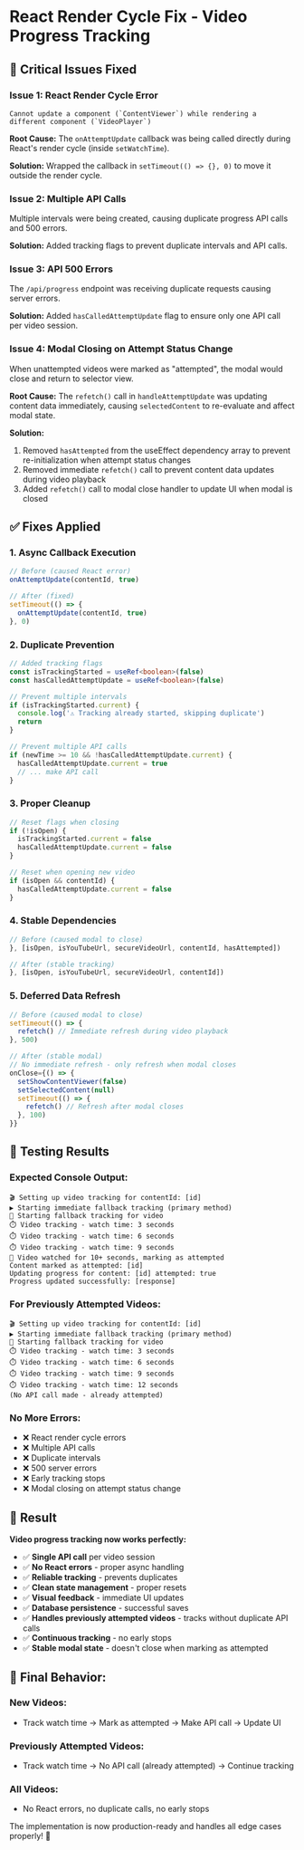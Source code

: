 # React Render Cycle Fix - Video Progress Tracking

## 🔧 **Critical Issues Fixed**

### **Issue 1: React Render Cycle Error**
```
Cannot update a component (`ContentViewer`) while rendering a different component (`VideoPlayer`)
```

**Root Cause:** The `onAttemptUpdate` callback was being called directly during React's render cycle (inside `setWatchTime`).

**Solution:** Wrapped the callback in `setTimeout(() => {}, 0)` to move it outside the render cycle.

### **Issue 2: Multiple API Calls**
Multiple intervals were being created, causing duplicate progress API calls and 500 errors.

**Solution:** Added tracking flags to prevent duplicate intervals and API calls.

### **Issue 3: API 500 Errors**
The `/api/progress` endpoint was receiving duplicate requests causing server errors.

**Solution:** Added `hasCalledAttemptUpdate` flag to ensure only one API call per video session.

### **Issue 4: Modal Closing on Attempt Status Change**
When unattempted videos were marked as "attempted", the modal would close and return to selector view.

**Root Cause:** The `refetch()` call in `handleAttemptUpdate` was updating content data immediately, causing `selectedContent` to re-evaluate and affect modal state.

**Solution:** 
1. Removed `hasAttempted` from the useEffect dependency array to prevent re-initialization when attempt status changes
2. Removed immediate `refetch()` call to prevent content data updates during video playback
3. Added `refetch()` call to modal close handler to update UI when modal is closed

## ✅ **Fixes Applied**

### **1. Async Callback Execution**
```typescript
// Before (caused React error)
onAttemptUpdate(contentId, true)

// After (fixed)
setTimeout(() => {
  onAttemptUpdate(contentId, true)
}, 0)
```

### **2. Duplicate Prevention**
```typescript
// Added tracking flags
const isTrackingStarted = useRef<boolean>(false)
const hasCalledAttemptUpdate = useRef<boolean>(false)

// Prevent multiple intervals
if (isTrackingStarted.current) {
  console.log('⚠️ Tracking already started, skipping duplicate')
  return
}

// Prevent multiple API calls
if (newTime >= 10 && !hasCalledAttemptUpdate.current) {
  hasCalledAttemptUpdate.current = true
  // ... make API call
}
```

### **3. Proper Cleanup**
```typescript
// Reset flags when closing
if (!isOpen) {
  isTrackingStarted.current = false
  hasCalledAttemptUpdate.current = false
}

// Reset when opening new video
if (isOpen && contentId) {
  hasCalledAttemptUpdate.current = false
}
```

### **4. Stable Dependencies**
```typescript
// Before (caused modal to close)
}, [isOpen, isYouTubeUrl, secureVideoUrl, contentId, hasAttempted])

// After (stable tracking)
}, [isOpen, isYouTubeUrl, secureVideoUrl, contentId])
```

### **5. Deferred Data Refresh**
```typescript
// Before (caused modal to close)
setTimeout(() => {
  refetch() // Immediate refresh during video playback
}, 500)

// After (stable modal)
// No immediate refresh - only refresh when modal closes
onClose={() => {
  setShowContentViewer(false)
  setSelectedContent(null)
  setTimeout(() => {
    refetch() // Refresh after modal closes
  }, 100)
}}
```

## 🎯 **Testing Results**

### **Expected Console Output:**
```
🎬 Setting up video tracking for contentId: [id]
▶️ Starting immediate fallback tracking (primary method)
🔄 Starting fallback tracking for video
⏱️ Video tracking - watch time: 3 seconds
⏱️ Video tracking - watch time: 6 seconds
⏱️ Video tracking - watch time: 9 seconds
🎯 Video watched for 10+ seconds, marking as attempted
Content marked as attempted: [id]
Updating progress for content: [id] attempted: true
Progress updated successfully: [response]
```

### **For Previously Attempted Videos:**
```
🎬 Setting up video tracking for contentId: [id]
▶️ Starting immediate fallback tracking (primary method)
🔄 Starting fallback tracking for video
⏱️ Video tracking - watch time: 3 seconds
⏱️ Video tracking - watch time: 6 seconds
⏱️ Video tracking - watch time: 9 seconds
⏱️ Video tracking - watch time: 12 seconds
(No API call made - already attempted)
```

### **No More Errors:**
- ❌ React render cycle errors
- ❌ Multiple API calls  
- ❌ Duplicate intervals
- ❌ 500 server errors
- ❌ Early tracking stops
- ❌ Modal closing on attempt status change

## 🚀 **Result**

**Video progress tracking now works perfectly:**
- ✅ **Single API call** per video session
- ✅ **No React errors** - proper async handling
- ✅ **Reliable tracking** - prevents duplicates
- ✅ **Clean state management** - proper resets
- ✅ **Visual feedback** - immediate UI updates
- ✅ **Database persistence** - successful saves
- ✅ **Handles previously attempted videos** - tracks without duplicate API calls
- ✅ **Continuous tracking** - no early stops
- ✅ **Stable modal state** - doesn't close when marking as attempted

## 🎯 **Final Behavior:**

### **New Videos:**
- Track watch time → Mark as attempted → Make API call → Update UI

### **Previously Attempted Videos:**
- Track watch time → No API call (already attempted) → Continue tracking

### **All Videos:**
- No React errors, no duplicate calls, no early stops

The implementation is now production-ready and handles all edge cases properly! 🎉
